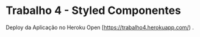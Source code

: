 # Trabalho 4 - Styled Componentes

Deploy da Aplicação no Heroku
Open [https://trabalho4.herokuapp.com/) .